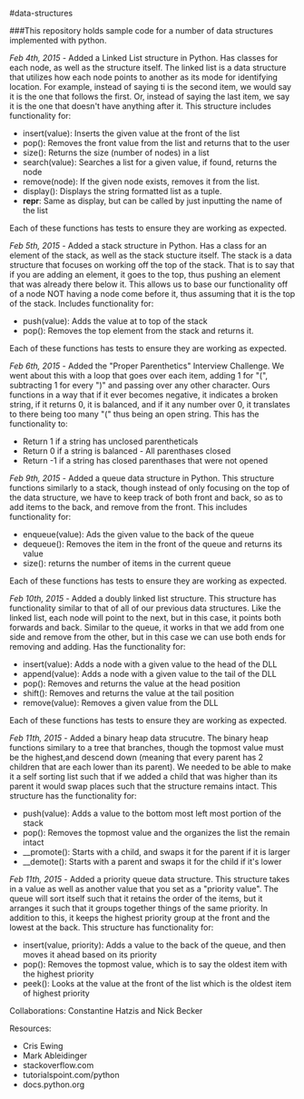#data-structures

###This repository holds sample code for a number of data structures implemented with python.

*Feb 4th, 2015* - Added a Linked List structure in Python. Has classes for each node, as well as the structure itself.
                  The linked list is a data structure that utilizes how each node points to another as its mode for
                  identifying location. For example, instead of saying ti is the second item, we would say it is the one that
                  follows the first. Or, instead of saying the last item, we say it is the one that doesn't have anything
                  after it. This structure includes functionality for:
                      <ul>
                      <li>insert(value): Inserts the given value at the front of the list</li>
                      <li>pop(): Removes the front value from the list and returns that to the user</li>
                      <li>size(): Returns the size (number of nodes) in a list</li>
                      <li>search(value): Searches a list for a given value, if found, returns the node</li>
                      <li>remove(node): If the given node exists, removes it from the list.</li>
                      <li>display(): Displays the string formatted list as a tuple.</li>
                      <li>__repr__: Same as display, but can be called by just inputting the name of the list</li>
                      </ul>
                  <p>Each of these functions has tests to ensure they are working as expected.</p>
*Feb 5th, 2015* - Added a stack structure in Python. Has a class for an element of the stack, as well as the stack stucture itself.
                  The stack is a data structure that focuses on working off the top of the stack. That is
                  to say that if you are adding an element, it goes to the top, thus pushing an element that was
                  already there below it. This allows us to base our functionality off of a node NOT having a node
                  come before it, thus assuming that it is the top of the stack. Includes functionality for:
                      <ul>
                      <li>push(value): Adds the value at to top of the stack</li>
                      <li>pop(): Removes the top element from the stack and returns it.</li>
                      </ul>
                  <p>Each of these functions has tests to ensure they are working as expected.</p>
*Feb 6th, 2015* - Added the "Proper Parenthetics" Interview Challenge. We went about this with a loop
                  that goes over each item, adding 1 for "(", subtracting 1 for every ")" and passing
                  over any other character. Ours functions in a way that if it ever becomes negative, it
                  indicates a broken string, if it returns 0, it is balanced, and if it any number over 0,
                  it translates to there being too many "(" thus being an open string. This has the functionality to:
                      <ul>
                      <li>Return 1 if a string has unclosed parentheticals</li>
                      <li>Return 0 if a string is balanced - All parenthases closed</li>
                      <li>Return -1 if a string has closed parenthases that were not opened</li>
                      </ul>
*Feb 9th, 2015* - Added a queue data structure in Python. This structure functions similarly to a stack, though
                  instead of only focusing on the top of the data structure, we have to keep track of both front
                  and back, so as to add items to the back, and remove from the front. This includes functionality for:
                      <ul>
                      <li>enqueue(value): Ads the given value to the back of the queue</li>
                      <li>dequeue(): Removes the item in the front of the queue and returns its value</li>
                      <li>size(): returns the number of items in the current queue</li>
                      </ul>
                    <p>Each of these functions has tests to ensure they are working as expected.</p>
*Feb 10th, 2015* - Added a doubly linked list structure. This structure has functionality similar to that of
                   all of our previous data structures. Like the linked list, each node will point to the next,
                   but in this case, it points both forwards and back. Similar to the queue, it works in that we add
                   from one side and remove from the other, but in this case we can use both ends for removing and adding.
                   Has the functionality for:
                      <ul>
                      <li>insert(value): Adds a node with a given value to the head of the DLL</li>
                      <li>append(value): Adds a node with a given value to the tail of the DLL</li>
                      <li>pop(): Removes and returns the value at the head position</li>
                      <li>shift(): Removes and returns the value at the tail position</li>
                      <li>remove(value): Removes a given value from the DLL</li>
                      </ul>
                    <p>Each of these functions has tests to ensure they are working as expected.</p>
*Feb 11th, 2015* - Added a binary heap data strucutre. The binary heap functions similary to a tree that branches, though
                   the topmost value must be the highest,and descend down (meaning that every parent has 2 children that are
                   each lower than its parent). We needed to be able to make it a self sorting list such that if we added a
                   child that was higher than its parent it would swap places such that the structure remains intact. This
                   structure has the functionality for:
                     <ul>
                     <li>push(value): Adds a value to the bottom most left most portion of the stack</li>
                     <li>pop(): Removes the topmost value and the organizes the list the remain intact</li>
                     <li>__promote(): Starts with a child, and swaps it for the parent if it is larger</li>
                     <li>__demote(): Starts with a parent and swaps it for the child if it's lower</li>
                     </ul>
*Feb 11th, 2015* - Added a priority queue data structure. This structure takes in a value as well as another
                   value that you set as a "priority value". The queue will sort itself such that it retains
                   the order of the items, but it arranges it such that it groups together things of the same
                   priority. In addition to this, it keeps the highest priority group at the front and the
                   lowest at the back. This structure has functionality for:
                     <ul>
                     <li>insert(value, priority): Adds a value to the back of the queue, and then moves it ahead based on its priority</li>
                     <li>pop(): Removes the topmost value, which is to say the oldest item with the highest priority</li>
                     <li>peek(): Looks at the value at the front of the list which is the oldest item of highest priority</li>
                     </ul>


Collaborations:
Constantine Hatzis and Nick Becker


Resources:
<ul>
<li>Cris Ewing</li>
<li>Mark Ableidinger</li>
<li>stackoverflow.com</li>
<li>tutorialspoint.com/python</li>
<li>docs.python.org</li>
</ul>
